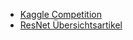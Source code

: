 * [Kaggle Competition](https://www.kaggle.com/shayanfazeli/heartbeat/notebooks?datasetId=29414&sortBy=voteCount)
* [ResNet Übersichtsartikel](http://www.ai-united.de/eine-uebersicht-ueber-resnet-und-seine-varianten/)
